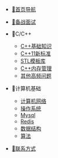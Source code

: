 
* [🚀首页导航](./HOME_PAGE.md)

* [🔨备战面试](./docs/Knowledge/面试经验/a-1备战面试.md)

* 📝C/C++
  
  * [C++基础知识](./docs/Knowledge/C++/b-1C++基础.md)
  * [C++11新标准](./docs/Knowledge/C++/b-2C++11新标准.md)
  * [STL模板库](./docs/Knowledge/C++/b-3STL模板库.md)
  * [C++内存管理](./docs/Knowledge/C++/b-4C++内存管理.md)
  * [其他高频问题](./docs/Knowledge/C++/b-5高频问题.md)
* 📝计算机基础

  * [计算机网络](./docs/Knowledge/计算机网络/c-1计算机网络.md)
  * [操作系统](./docs/Knowledge/操作系统/c-4操作系统.md)
  * [Mysql](./docs/Knowledge/Mysql/c-5mysql.md)
  * [Redis](./docs/Knowledge/Mysql/c-6redis.md)
  * [数据结构](./docs/Knowledge/数据结构/c-2数据结构.md)
  * [算法](./docs/Knowledge/算法/c-3算法.md)

* [🐝联系方式](./docs/Knowledge/面试经验/个人联系方式.md)



  

